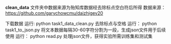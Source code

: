 **clean_data** 文件夹中数据来源为殆知库数据经去除标点空白符后所得
数据来源：https://github.com/garychowcmu/daizhigev20

下载数据
运行:  python task1_data_clean.py 去除标点与空格
运行： python task1_to_json.py 将文本数据每隔30-60字符分割为一段，生成json文件用于后续使用
运行： python read.py 处理json文件，获得实验所需训练集和测试集



